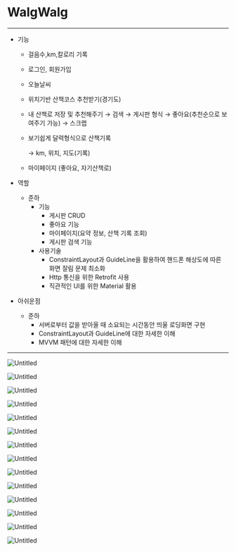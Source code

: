 # WalgWalg

---

- 기능
    - 걸음수,km,칼로리 기록
    - 로그인, 회원가입
    - 오늘날씨
    - 위치기반 산책코스 추천받기(경기도)
    - 내 산책로 저장 및 추천해주기
    → 검색
    → 게시판 형식
    → 좋아요(추천순으로 보여주기 가능)
    → 스크랩
    - 보기쉽게 달력형식으로 산책기록
        
        → km, 위치, 지도(기록)
        
    - 마이페이지 (좋아요, 자기산책로)
    
- 역할
    - 준하
        - 기능
            - 게시판 CRUD
            - 좋아요 기능
            - 마이페이지(요약 정보, 산책 기록 조회)
            - 게시판 검색 기능
        - 사용기술
            - ConstraintLayout과 GuideLine을 활용하여 핸드폰 해상도에 따른 화면 잘림 문제 최소화
            - Http 통신을 위한 Retrofit 사용
            - 직관적인 UI를 위한 Material 활용
            
- 아쉬운점
    - 준하
        - 서버로부터 값을 받아올 때 소요되는 시간동안 띄울 로딩화면 구현
        - ConstraintLayout과 GuideLine에 대한 자세한 이해
        - MVVM 패턴에 대한 자세한 이해
    

---

![Untitled](WalgWalg_img/Untitled.jpeg)

![Untitled](WalgWalg_img/Untitled%201.jpeg)

![Untitled](WalgWalg_img/Untitled%202.jpeg)

![Untitled](WalgWalg_img/Untitled%203.jpeg)

![Untitled](WalgWalg_img/Untitled%204.jpeg)

![Untitled](WalgWalg_img/Untitled%205.jpeg)

![Untitled](WalgWalg_img/Untitled%206.jpeg)

![Untitled](WalgWalg_img/Untitled%207.jpeg)

![Untitled](WalgWalg_img/Untitled%208.jpeg)

![Untitled](WalgWalg_img/Untitled%209.jpeg)

![Untitled](WalgWalg_img/Untitled%2010.jpeg)

![Untitled](WalgWalg_img/Untitled%2011.jpeg)

![Untitled](WalgWalg_img/Untitled%2012.jpeg)

![Untitled](WalgWalg_img/Untitled%2013.jpeg)